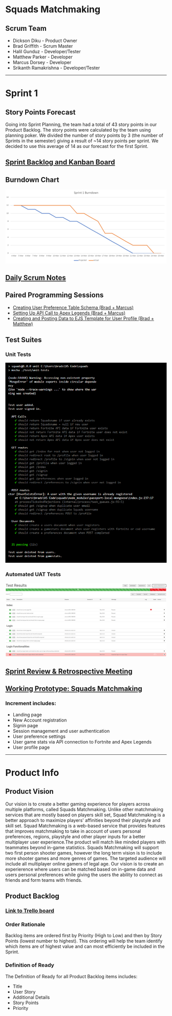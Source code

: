 # Squads Matchmaking

## Scrum Team
* Dickson Diku - Product Owner
* Brad Griffith - Scrum Master
* Halil Gunduz - Developer/Tester 
* Matthew Parker - Developer
* Marcus Dorsey - Developer 
* Srikanth Ramakrishna - Developer/Tester

---

# Sprint 1

## Story Points Forecast
Going into Sprint Planning, the team had a total of 43 story points in our Product Backlog. The story points were calculated by the team using planning poker. We divided the number of story points by 3 (the number of Sprints in the semester) giving a result of ~14 story points per sprint. We decided to use this average of 14 as our forecast for the first Sprint.

## [Sprint Backlog and Kanban Board](https://trello.com/b/qfcXvM8Z)

## Burndown Chart
![Sprint 1 Burndown Chart](https://github.com/dev-brad/Squads-Matchmaking/blob/bd46a4768584e852ef65f4d1da7d168c4695e3ec/readme-images/Sprint%201%20Burndown%20Chart.PNG)

## [Daily Scrum Notes](https://kennesawedu-my.sharepoint.com/:w:/g/personal/bgriff77_students_kennesaw_edu/EU4EYBiYQCNKs415EpWHmb8ByJ5Syioy62i3dDnV53Bokw?e=lUloeO)

## Paired Programming Sessions
* [Creating User Preference Table Schema (Brad + Marcus)](https://web.microsoftstream.com/video/dca1d007-7467-4ce6-a279-79267b717aeb)
* [Setting Up API Call to Apex Legends (Brad + Marcus)](https://web.microsoftstream.com/video/8523143f-36ae-43c0-a2ea-4ff7ab535919)
* [Creating and Posting Data to EJS Template for User Profile (Brad + Matthew)](https://web.microsoftstream.com/video/c8997516-bdd2-4a82-af77-b135f85841e5)

## Test Suites
### Unit Tests
![Unit Tests](https://github.com/dev-brad/Squads-Matchmaking/blob/bd46a4768584e852ef65f4d1da7d168c4695e3ec/readme-images/Squads%20Sprint%201%20Unit%20Tests.PNG)
### Automated UAT Tests
![UAT Tests](https://github.com/dev-brad/Squads-Matchmaking/blob/bd46a4768584e852ef65f4d1da7d168c4695e3ec/readme-images/UAT%20Test%20Results.PNG)

## [Sprint Review & Retrospective Meeting](https://web.microsoftstream.com/video/38560f2d-4848-40bb-a69a-4d55fc02d057)

## [Working Prototype: Squads Matchmaking](https://squads-matchmaking.herokuapp.com/index)
### Increment includes:
* Landing page
* New Account registration
* Signin page
* Session management and user authentication
* User preference settings
* User game stats via API connection to Fortnite and Apex Legends
* User profile page

---

# Product Info

## Product Vision
Our vision is to create a better gaming experience for players across multiple platforms, called Squads Matchmaking.  Unlike other matchmaking services that are mostly based on players skill set, Squad Matchmaking is a better approach to maximize players' affinities beyond their playstyle and skill set. Squad Matchmaking is a web-based service that provides features that improves matchmaking to take in account of users personal preferences, regions, playstyle and other player inputs for a better multiplayer user experience.The product will match like minded players with teammates beyond in-game statistics.  Squads Matchmaking will support two first person shooter games, however the long term vision is to include more shooter games and more genres of games.  The targeted audience will include all multiplayer online gamers of legal age.  Our vision is to create an experierence where users can be matched based on in-game data and users personal preferences while giving the users the ability to connect as friends and form teams with friends.


## Product Backlog
### [Link to Trello board](https://trello.com/b/qfcXvM8Z)

### Order Rationale
Backlog items are ordered first by Priority (High to Low) and then by Story Points (lowest number to highest). This ordering will help the team identify which items are of highest value and can most efficiently be included in the Sprint. 

### Definition of Ready
The Definition of Ready for all Product Backlog items includes:
* Title
* User Story
* Additional Details
* Story Points
* Priority
